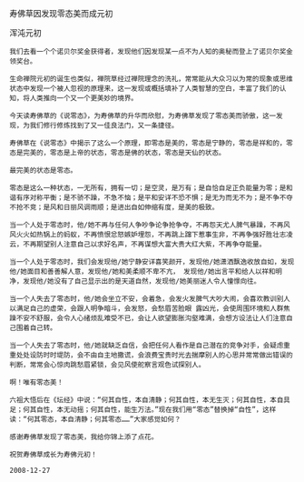 寿佛草因发现零态美而成元初

浑沌元初


    我们去看一个个诺贝尔奖金获得者，发现他们因发现某一点不为人知的奥秘而登上了诺贝尔奖金领奖台。

    生命禅院元初的诞生也类似，禅院草经过禅院理念的洗礼，常常能从大众习以为常的现象或思维状态中发现一个被人忽视的原理来，这一发现或概括填补了人类智慧的空白，丰富了我们的认知，将人类推向一个又一个更美妙的境界。

    今天读寿佛草的《说零态》，为寿佛草的升华而欣慰，为寿佛草发现了零态美而骄傲，这一发现，为我们修行修炼找到了又一佳良法门，又一条捷径。

    寿佛草在《说零态》中揭示了这么一个原理，即零态是美的，零态是宁静的，零态是祥和的，零态是完美的，零态是上帝的状态，零态是佛的状态，零态是天仙的状态。

    最完美的状态是零态。

    零态是这么一种状态，一无所有，拥有一切；是空灵，是万有；是自恰自足正负能量为零；是和谐有序对称平衡；是不骄不躁，不急不恼；是平和安详不恐不惧；是无为而无不为；是不争不夺不抢不竞；是风和日丽风调雨顺；是进出自如伸缩有度，是美的极致。

    当一个人处于零态时，他/她不再与任何人争吵争论争抢争夺，不再怨天尤人脾气暴躁，不再风风火火如热锅上的蚂蚁，不再愤恨忿怒嫉妒埋怨，不再跳上蹿下惹事生非，不再争强好胜壮志凌云，不再期望别人注意自己以求好名声，不再谋想大富大贵大红大紫，不再争夺能量。

    当一个人处于零态时，我们会发现他/她宁静安详喜笑颜开，发现他/她潇洒飘逸收放自如，发现他/她面目和善善解人意，发现他/她和美柔顺不卑不亢， 发现他/她出言平和给人以祥和明净，发现他/她没有了自己显示出的是天道自然，发现他/她美丽迷人令人憧憬向往。

    当一个人失去了零态时，他/她会坐立不安，会着急，会发火发脾气大吵大闹，会喜欢教训别人以满足自己的虚荣，会跟人明争暗斗，会发怒，会愁眉苦脸眼 露凶光，会使周围环境和人群焦躁不安不舒服，会令人心绪烦乱难受不已，会让人欲望膨胀沟壑难满，会想方设法让人们注意自己围着自己转。 

    当一个人失去了零态时，他/她就缺乏自信，会把任何人看作是自己潜在的竞争对手，会疑虑重重处处设防时时堤防，会不由自主地撒谎，会浪费宝贵时光去揣摩别人的心思并常常做出错误的判断，常常会心惊肉跳愁眉紧锁，会见风使舵察言观色试探别人。

    啊！唯有零态美！

    六祖大悟后在《坛经》中说：“何其自性，本自清静；何其自性，本无生灭；何其自性，本自具足；何其自性，本无动摇；何其自性，能生万法。”现在我们用“零态”替换掉“自性”，这样读：“何其零态，本自清静；何其零态……”大家感觉如何？

    感谢寿佛草发现了零态美，我给你锦上添了点花。

    祝贺寿佛草成长为寿佛元初！

    2008-12-27
 



